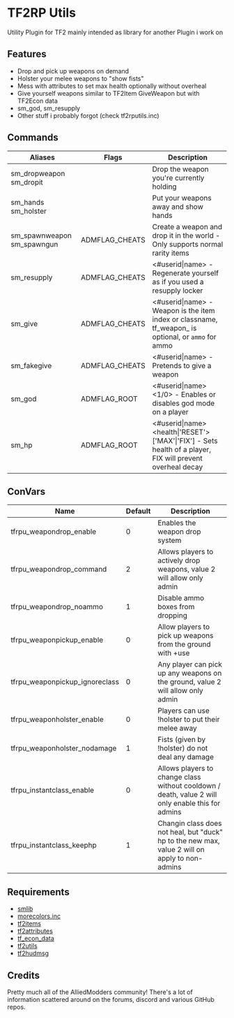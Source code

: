 TF2RP Utils
=====

Utility Plugin for TF2 mainly intended as library for another Plugin i work on

Features
-----

- Drop and pick up weapons on demand
- Holster your melee weapons to "show fists"
- Mess with attributes to set max health optionally without overheal
- Give yourself weapons similar to TF2Item GiveWeapon but with TF2Econ data
- sm_god, sm_resupply
- Other stuff i probably forgot (check tf2rputils.inc)

Commands
-----

| Aliases | Flags | Description |
|--|--|--|
| sm_dropweapon sm_dropit |  | Drop the weapon you're currently holding |
| sm_hands sm_holster |  | Put your weapons away and show hands |
| sm_spawnweapon sm_spawngun | ADMFLAG_CHEATS | Create a weapon and drop it in the world - Only supports normal rarity items |
| sm_resupply | ADMFLAG_CHEATS | <#userid\|name> - Regenerate yourself as if you used a resupply locker |
| sm_give | ADMFLAG_CHEATS | <#userid\|name> <weapon> - Weapon is the item index or classname, tf_weapon_ is optional, or `ammo` for ammo |
| sm_fakegive | ADMFLAG_CHEATS | <#userid\|name> <weapon> - Pretends to give a weapon |
| sm_god | ADMFLAG_ROOT | <#userid\|name> <1/0> - Enables or disables god mode on a player |
| sm_hp | ADMFLAG_ROOT | <#userid\|name> <health\|'RESET'> ['MAX'\|'FIX'] - Sets health of a player, FIX will prevent overheal decay |

ConVars
-----

|Name  |Default  | Description |
|--|--|--|
| tfrpu_weapondrop_enable | 0 | Enables the weapon drop system |
| tfrpu_weapondrop_command | 2 | Allows players to actively drop weapons, value 2 will allow only admin |
| tfrpu_weapondrop_noammo | 1 | Disable ammo boxes from dropping |
| tfrpu_weaponpickup_enable | 0 | Allow players to pick up weapons from the ground with +use |
| tfrpu_weaponpickup_ignoreclass | 0 | Any player can pick up any weapons on the ground, value 2 will allow only admin |
| tfrpu_weaponholster_enable | 0 | Players can use !holster to put their melee away |
| tfrpu_weaponholster_nodamage | 1 | Fists (given by !holster) do not deal any damage |
| tfrpu_instantclass_enable | 0 | Allows players to change class without cooldown / death, value 2 will only enable this for admins |
| tfrpu_instantclass_keephp | 1 | Changin class does not heal, but \"duck\" hp to the new max, value 2 will on apply to non-admins |

Requirements
-----

- [smlib](https://github.com/bcserv/smlib)
- [morecolors.inc](https://github.com/DoctorMcKay/sourcemod-plugins/)
- [tf2items](https://forums.alliedmods.net/showthread.php?t=115100)
- [tf2attributes](https://forums.alliedmods.net/showthread.php?t=210221)
- [tf_econ_data](https://forums.alliedmods.net/showthread.php?t=315011)
- [tf2utils](https://github.com/nosoop/SM-TFUtils)
- [tf2hudmsg](https://github.com/DosMike/tf2hudmsg)

Credits
-----

Pretty much all of the AlliedModders community!
There's a lot of information scattered around on the forums, discord and various GitHub repos.